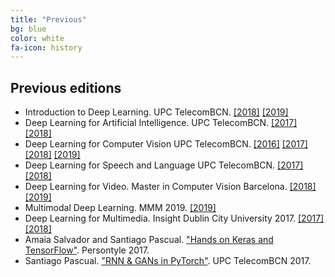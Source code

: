```yaml
---
title: "Previous"
bg: blue
color: white
fa-icon: history
---
```


## Previous editions

* Introduction to Deep Learning. UPC TelecomBCN. [[2018]][IDL2018] [[2019]][IDL2019]
* Deep Learning for Artificial Intelligence. UPC TelecomBCN. [[2017]][DLAI2017] [[2018]][DLAI2018]
* Deep Learning for Computer Vision UPC TelecomBCN. [[2016]][DLCV2016] [[2017]][DLCV2017] [[2018]][DLCV2018] [[2019]][DLCV2019]
* Deep Learning for Speech and Language UPC TelecomBCN. [[2017]][DLSL2017] [[2018]][DLSL2018]
* Deep Learning for Video. Master in Computer Vision Barcelona. [[2018]][DLV2018] [[2019]][DLV2019]
* Multimodal Deep Learning. MMM 2019. [[2019]][DLMM2019]
* Deep Learning for Multimedia. Insight Dublin City University 2017. [[2017]][DLMM2017] [[2018]][DLMM2018]
* Amaia Salvador and Santiago Pascual. ["Hands on Keras and TensorFlow"][Persontyle2017]. Persontyle 2017.
* Santiago Pascual. ["RNN & GANs in PyTorch"][PyTorched2017]. UPC TelecomBCN 2017.

[IDL2018]: https://telecombcn-dl.github.io/2018-idl/
[IDL2019]: https://telecombcn-dl.github.io/2019-idl/

[DLCV2016]: http://imatge-upc.github.io/telecombcn-2016-dlcv/
[DLCV2017]: https://telecombcn-dl.github.io/2017-dlcv/
[DLCV2018]: https://telecombcn-dl.github.io/2018-dlcv/
[DLCV2019]: https://telecombcn-dl.github.io/2019-dlcv/

[DLV2018]: https://mcv-m6-video.github.io/deepvideo-2018/
[DLV2019]: https://mcv-m6-video.github.io/deepvideo-2019/


[DLSL2017]: https://telecombcn-dl.github.io/2017-dlsl/
[DLSL2018]: https://telecombcn-dl.github.io/2018-dlsl/

[DLMM2017]: https://telecombcn-dl.github.io/dlmm-2017-dcu/
[DLMM2018]: https://telecombcn-dl.github.io/2018-dlmm/
[DLMM2019]: https://telecombcn-dl.github.io/2019-mmm-tutorial/

[DLAI2017]: https://telecombcn-dl.github.io/2017-dlai/
[DLAI2018]: https://telecombcn-dl.github.io/2018-dlai/

[Persontyle2017]: https://github.com/telecombcn-dl/2017-persontyle
[PyTorched2017]: https://github.com/santi-pdp/pytorch_tutorials



